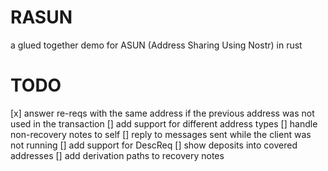# RASUN
a glued together demo for ASUN (Address Sharing Using Nostr) in rust

# TODO
[x] answer re-reqs with the same address if the previous address was not used in the transaction
[] add support for different address types
[] handle non-recovery notes to self
[] reply to messages sent while the client was not running
[] add support for DescReq
[] show deposits into covered addresses
[] add derivation paths to recovery notes
